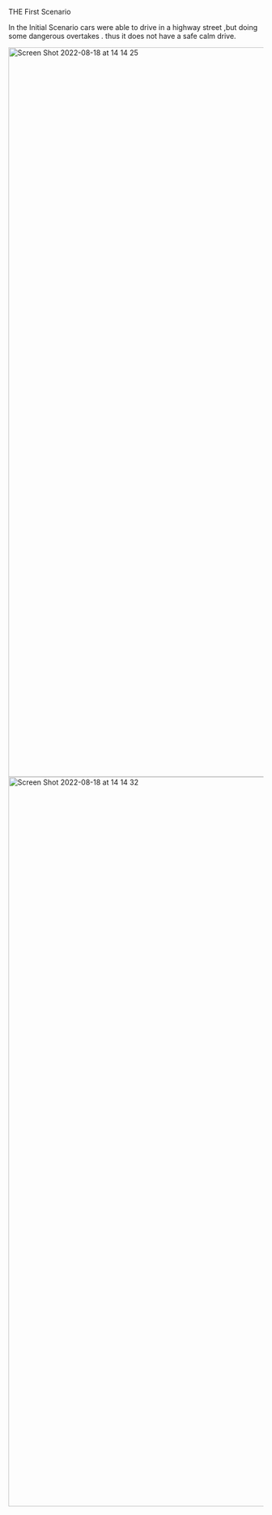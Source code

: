 THE First Scenario 


In the Initial Scenario cars were able to drive in a highway street ,but doing some dangerous overtakes .
thus it does not  have a safe calm drive.

<img width="1440" alt="Screen Shot 2022-08-18 at 14 14 25" src="https://user-images.githubusercontent.com/74476764/185382109-d27a5582-5f24-42e6-b742-870b06b494f4.png">
<img width="1440" alt="Screen Shot 2022-08-18 at 14 14 32" src="https://user-images.githubusercontent.com/74476764/185382156-4b9611de-4c68-49fc-8937-458e7ca8104d.png">

